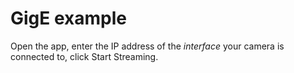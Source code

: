 # GigE example

Open the app, enter the IP address of the *interface* your camera is connected to, click Start Streaming.
